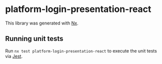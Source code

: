 # platform-login-presentation-react

This library was generated with [Nx](https://nx.dev).

## Running unit tests

Run `nx test platform-login-presentation-react` to execute the unit tests via [Jest](https://jestjs.io).

